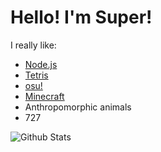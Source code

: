 # Hello! I'm Super!
I really like:
- [Node.js](https://nodejs.org/)
- [Tetris](https://ch.tetr.io/u/aaaaaaaaaaaaaa)
- [osu!](https://osu.ppy.sh/users/12196992)
- [Minecraft](https://namemc.com/profile/nnnnnnnnnnnnnnn.8)
- Anthropomorphic animals
- 727

![Github Stats](https://github-readme-stats.vercel.app/api?username=sup3rfire&show_icons=true&theme=tokyonight)
